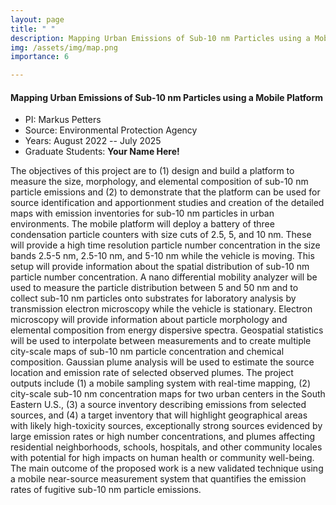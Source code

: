 ```yaml
---
layout: page
title: " "
description: Mapping Urban Emissions of Sub-10 nm Particles using a Mobile Platform
img: /assets/img/map.png
importance: 6

---
```


#### **Mapping Urban Emissions of Sub-10 nm Particles using a Mobile Platform**

- PI: Markus Petters 
- Source: Environmental Protection Agency
- Years: August 2022 -- July 2025
- Graduate Students: **Your Name Here!**

The objectives of this project are to (1) design and build a platform to measure the size, morphology, and elemental composition of sub-10 nm particle emissions and (2) to demonstrate that the platform can be used for source identification and apportionment studies and creation of the detailed maps with emission inventories for sub-10 nm particles in urban environments. The mobile platform will deploy a battery of three condensation particle counters with size cuts of 2.5, 5, and 10 nm. These will provide a high time resolution particle number concentration in the size bands 2.5-5 nm, 2.5-10 nm, and 5-10 nm while the vehicle is moving. This setup will provide information about the spatial distribution of sub-10 nm particle number concentration. A nano differential mobility analyzer will be used to measure the particle distribution between 5 and 50 nm and to collect sub-10 nm particles onto substrates for laboratory analysis by transmission electron microscopy while the vehicle is stationary. Electron microscopy will provide information about particle morphology and elemental composition from energy dispersive spectra. Geospatial statistics will be used to interpolate between measurements and to create multiple city-scale maps of sub-10 nm particle concentration and chemical composition. Gaussian plume analysis will be used to estimate the source location and emission rate of selected observed plumes. The project outputs include (1) a mobile sampling system with real-time mapping, (2) city-scale sub-10 nm concentration maps for two urban centers in the South Eastern U.S., (3) a source inventory describing emissions from selected sources, and (4) a target inventory that will highlight geographical areas with likely high-toxicity sources, exceptionally strong sources evidenced by large emission rates or high number concentrations, and plumes affecting residential neighborhoods, schools, hospitals, and other community locales with potential for high impacts on human health or community well-being. The main outcome of the proposed work is a new validated technique using a mobile near-source measurement system that quantifies the emission rates of fugitive sub-10 nm particle emissions. 


